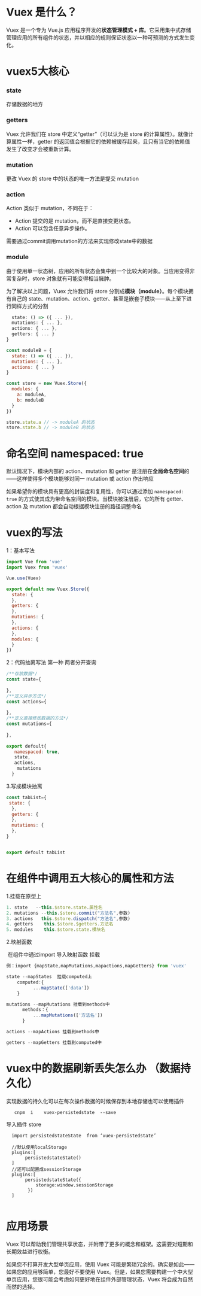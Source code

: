 # Vuex 是什么？

Vuex 是一个专为 Vue.js 应用程序开发的**状态管理模式 + 库**。它采用集中式存储管理应用的所有组件的状态，并以相应的规则保证状态以一种可预测的方式发生变化。

# vuex5大核心

### state

 存储数据的地方

### getters

Vuex 允许我们在 store 中定义“getter”（可以认为是 store 的计算属性）。就像计算属性一样，getter 的返回值会根据它的依赖被缓存起来，且只有当它的依赖值发生了改变才会被重新计算。

### mutation

更改 Vuex 的 store 中的状态的唯一方法是提交 mutation

### action

Action 类似于 mutation，不同在于：

- Action 提交的是 mutation，而不是直接变更状态。
- Action 可以包含任意异步操作。

需要通过commit调用mutation的方法来实现修改state中的数据

### module

由于使用单一状态树，应用的所有状态会集中到一个比较大的对象。当应用变得非常复杂时，store 对象就有可能变得相当臃肿。

为了解决以上问题，Vuex 允许我们将 store 分割成**模块（module）**。每个模块拥有自己的 state、mutation、action、getter、甚至是嵌套子模块——从上至下进行同样方式的分割

```js
  state: () => ({ ... }),
  mutations: { ... },
  actions: { ... },
  getters: { ... }
}

const moduleB = {
  state: () => ({ ... }),
  mutations: { ... },
  actions: { ... }
}

const store = new Vuex.Store({
  modules: {
    a: moduleA,
    b: moduleB
  }
})

store.state.a // -> moduleA 的状态
store.state.b // -> moduleB 的状态
```

# 命名空间  namespaced: true

默认情况下，模块内部的 action、mutation 和 getter 是注册在**全局命名空间**的——这样使得多个模块能够对同一 mutation 或 action 作出响应

如果希望你的模块具有更高的封装度和复用性，你可以通过添加 `namespaced: true` 的方式使其成为带命名空间的模块。当模块被注册后，它的所有 getter、action 及 mutation 都会自动根据模块注册的路径调整命名

# vuex的写法

1：基本写法

```js
import Vue from 'vue'
import Vuex from 'vuex'

Vue.use(Vuex)

export default new Vuex.Store({
  state: {
  },
  getters: {
  },
  mutations: {
  },
  actions: {
  },
  modules: {
  }
})

```

2：代码抽离写法  第一种 两者分开查询

```js
/**存放数据*/
const state={
    
},
/**定义异步方法*/
const actions={
    
},
/**定义直接修改数据的方法*/
const mutations={
    
},
      
export defoult{
   namespaced: true,
   state,
   actions,
    mutations
  }
```

3.写成模块抽离

```js
const tabList={
 state: {
  },
  getters: {
  },
  mutations: {
  },
}


export defoult tabList
```

# 在组件中调用五大核心的属性和方法

1.挂载在原型上

```js
1. state   --this.$store.state.属性名
2. mutations --this.$store.commit("方法名",参数)
3. actions   this.$store.dispatch("方法名",参数)
4. getters    this.$store.$getters.方法名
5. modules    this.$store.state.模块名
```

2.映射函数

​    在组件中通过import 导入映射函数  挂载

```js
例：import {mapState,mapMutations,mapactions,mapGetters} from 'vuex'

state --mapStates  挂载computed上
    computed:{
          ...mapState(['data'])
    }

mutations --mapMutations 挂载到methods中
      methods：{
          ...mapMutations(['方法名'])
      }

actions --mapActions 挂载到methods中

getters --mapGetters 挂载到computed中

```

# vuex中的数据刷新丢失怎么办 （数据持久化）

实现数据的持久化可以在每次操作数据的时候保存到本地存储也可以使用插件

```
   cnpm  i    vuex-persistedstate  --save
```

 导入插件 store

```
  import persistedstateState  from ‘vuex-persistedstate’
  
  //默认使用localStorage
  plugins:[
       persistedstateState()
  ]
  //还可以配置成sessionStorage
  plugins:[
       persistedstateState({
           storage:window.sessionStorage
        })
  ]
  
```

# 应用场景

Vuex 可以帮助我们管理共享状态，并附带了更多的概念和框架。这需要对短期和长期效益进行权衡。

如果您不打算开发大型单页应用，使用 Vuex 可能是繁琐冗余的。确实是如此——如果您的应用够简单，您最好不要使用 Vuex。但是，如果您需要构建一个中大型单页应用，您很可能会考虑如何更好地在组件外部管理状态，Vuex 将会成为自然而然的选择。